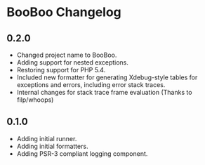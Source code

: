 # BooBoo Changelog

## 0.2.0

* Changed project name to BooBoo.
* Adding support for nested exceptions.
* Restoring support for PHP 5.4.
* Included new formatter for generating Xdebug-style tables for exceptions and errors, including error stack traces.
* Internal changes for stack trace frame evaluation (Thanks to filp/whoops)

## 0.1.0

* Adding initial runner.
* Adding initial formatters.
* Adding PSR-3 compliant logging component.